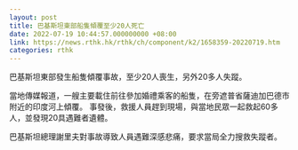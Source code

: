 ```yaml
---
layout: post
title: 巴基斯坦東部船隻傾覆至少20人死亡
date: 2022-07-19 10:44:57.000000000 +08:00
link: https://news.rthk.hk/rthk/ch/component/k2/1658359-20220719.htm
categories: rthk
---
```


巴基斯坦東部發生船隻傾覆事故，至少20人喪生，另外20多人失蹤。
 
當地傳媒報道，一艘主要載住前往參加婚禮乘客的船隻，在旁遮普省薩迪加巴德市附近的印度河上傾覆。 事發後，救援人員趕到現場，與當地民眾一起救起60多人，並發現20具遇難者遺體。
 
巴基斯坦總理謝里夫對事故導致人員遇難深感悲痛，要求當局全力搜救失蹤者。
